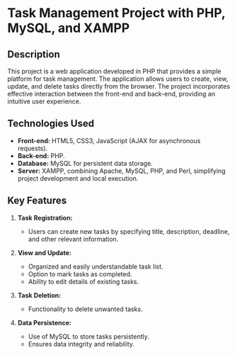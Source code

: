 # Task Management Project with PHP, MySQL, and XAMPP

## Description

This project is a web application developed in PHP that provides a simple platform for task management. The application allows users to create, view, update, and delete tasks directly from the browser. The project incorporates effective interaction between the front-end and back-end, providing an intuitive user experience.

## Technologies Used

- **Front-end:** HTML5, CSS3, JavaScript (AJAX for asynchronous requests).
- **Back-end:** PHP.
- **Database:** MySQL for persistent data storage.
- **Server:** XAMPP, combining Apache, MySQL, PHP, and Perl, simplifying project development and local execution.

## Key Features

1. **Task Registration:**
   - Users can create new tasks by specifying title, description, deadline, and other relevant information.

2. **View and Update:**
   - Organized and easily understandable task list.
   - Option to mark tasks as completed.
   - Ability to edit details of existing tasks.

3. **Task Deletion:**
   - Functionality to delete unwanted tasks.

4. **Data Persistence:**
   - Use of MySQL to store tasks persistently.
   - Ensures data integrity and reliability.
